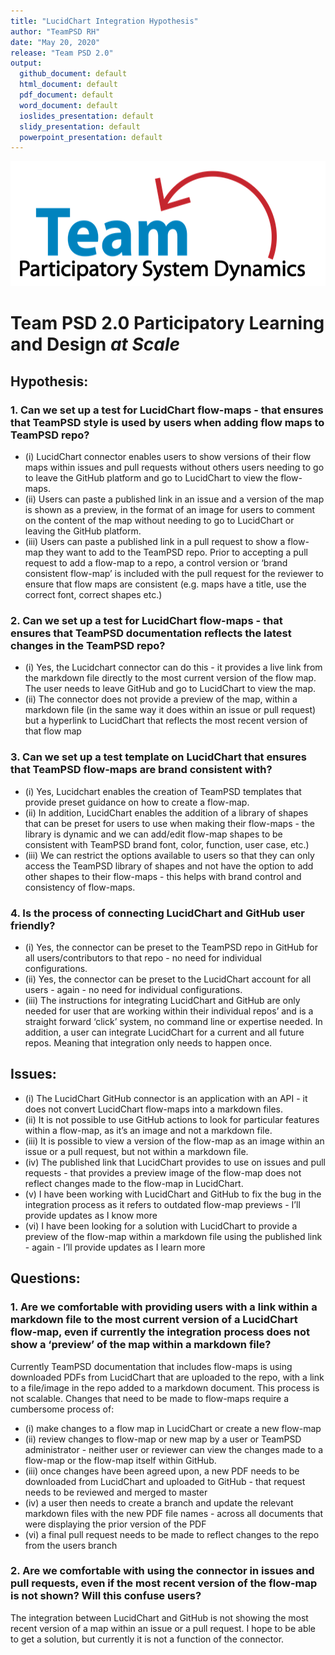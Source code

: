 ```yaml
---
title: "LucidChart Integration Hypothesis"
author: "TeamPSD RH"
date: "May 20, 2020"
release: "Team PSD 2.0"
output: 
  github_document: default
  html_document: default
  pdf_document: default
  word_document: default
  ioslides_presentation: default
  slidy_presentation: default
  powerpoint_presentation: default
---
```




<img src = "https://github.com/lzim/teampsd/blob/teampsd_style/teampsd_logo/team_psd_logo_sm.png"
     height = "200" width = "600">  

# Team PSD 2.0 Participatory Learning and Design _at Scale_

## Hypothesis:

### 1. Can we set up a test for LucidChart flow-maps - that ensures that TeamPSD style is used by users when adding flow maps to TeamPSD repo?
- (i) LucidChart connector enables users to show versions of their flow maps within issues and pull requests without others users needing to go to leave the GitHub platform and go to LucidChart to view the flow-maps.
- (ii) Users can paste a published link in an issue and a version of the map is shown as a preview, in the format of an image for users to comment on the content of the map without needing to go to LucidChart or leaving the GitHub platform.
- (iii) Users can paste a published link in a pull request to show a flow-map they want to add to the TeamPSD repo. Prior to accepting a pull request to add a flow-map to a repo, a control version or ‘brand consistent flow-map’ is included with the pull request for the reviewer to ensure that flow maps are consistent (e.g. maps have a title, use the correct font, correct shapes  etc.) 


### 2. Can we set up a test for LucidChart flow-maps - that ensures that TeamPSD documentation reflects the latest changes in the TeamPSD repo?
- (i) Yes, the Lucidchart connector can do this - it provides a live link from the markdown file directly to the most current version of the flow map. The user needs to leave GitHub and go to LucidChart to view the map. 
- (ii) The connector does not provide a preview of the map, within a markdown file (in the same way it does within an issue or pull request) but a hyperlink  to LucidChart that reflects the most recent  version of that flow map


### 3. Can we set up a test template on LucidChart that ensures that TeamPSD flow-maps  are brand consistent with?
- (i) Yes, Lucidchart enables the creation of TeamPSD templates that provide preset guidance on how to create a flow-map. 
- (ii) In addition, LucidChart enables the addition of a library of shapes that can be preset for users to use when making their flow-maps - the library is dynamic and we can add/edit flow-map shapes to be consistent with TeamPSD brand font, color, function, user case,  etc.)  
- (iii) We can restrict the options available to users so that they can only access the TeamPSD library of shapes and not have the option to add other shapes to their flow-maps - this helps with  brand control and consistency of flow-maps.

### 4. Is the process of connecting LucidChart and GitHub user friendly?
- (i) Yes, the connector can be preset to the TeamPSD repo in GitHub for all users/contributors to that repo - no need for individual configurations.
- (ii) Yes, the connector can be preset to the LucidChart account for all users - again - no need for individual configurations.
- (iii) The instructions for integrating LucidChart and GitHub are only needed for user that are working within their individual repos’ and is a straight forward ‘click’ system, no command line or expertise needed. In addition, a user can integrate LucidChart for a current and all future repos. Meaning that integration only needs to happen once.

## Issues:
- (i) The LucidChart GitHub connector is an application with an API - it does not convert LucidChart flow-maps into a markdown files.  
- (ii) It is not possible to use GitHub actions to look for particular features within a flow-map, as it’s an image and not a markdown file. 
- (iii) It is possible to view a version of the flow-map as an image within an issue or a pull request, but not within a markdown file.
- (iv) The published link that LucidChart provides to use on issues and pull requests - that provides a preview image of the flow-map does not reflect changes made to the flow-map in LucidChart.
- (v) I have been working with LucidChart and GitHub to fix the bug in the integration process as it refers to outdated flow-map previews - I’ll provide updates as I know more
- (vi) I have been looking for a solution with LucidChart to provide a preview of the flow-map within a markdown file using the published link - again - I’ll provide updates as I learn more 

## Questions:
### 1. Are we comfortable with providing users with a link within a markdown file to the most current version of a LucidChart flow-map, even if currently the integration process does not show a ‘preview’ of the map within a markdown file?
Currently TeamPSD documentation that includes flow-maps is using downloaded PDFs from LucidChart that are uploaded to the repo, with a link to a file/image in the repo added to a markdown document.  This process is not scalable.  Changes that need to be made to flow-maps require a cumbersome process of:
- (i)   make changes to a flow map in LucidChart or create a new flow-map
- (ii)  review changes to flow-map or new map by a user or TeamPSD administrator -  neither user or reviewer can view the changes made to a flow-map or the flow-map itself within GitHub.
- (iii) once changes have been agreed upon, a new PDF needs to be downloaded from LucidChart and uploaded to GitHub - that request needs to be reviewed and merged to master
- (iv) a user then needs to create a branch and update the relevant markdown files with the new PDF file names - across all documents that were displaying the prior version of the PDF
- (vi) a final pull request needs to be made to reflect changes to the repo from the users branch

### 2. Are we comfortable with using the connector in issues and pull requests, even if the most recent version of the flow-map is not shown? Will this confuse users?
The integration between LucidChart and GitHub is not showing the most recent version of a map within an issue or a pull request.  I hope to be able to get a solution, but currently it is not a function of the connector.
